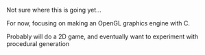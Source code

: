 Not sure where this is going yet...

For now, focusing on making an OpenGL graphics engine with C.

Probably will do a 2D game, and eventually want to experiment with procedural generation